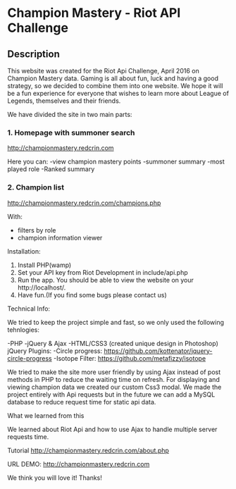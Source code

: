 # Champion Mastery - Riot API Challenge

## Description 

This website was created for the Riot Api Challenge, April 2016 on Champion Mastery data. Gaming is all about fun, luck and having a good strategy, 
so we decided to combine them into one website. We hope it will be a fun experience for everyone that wishes to learn more about League of Legends, 
themselves and their friends.

We have divided the site in two main parts:

### 1. Homepage with summoner search
<a href='http://championmastery.redcrin.com' target='_blank'>http://championmastery.redcrin.com</a>

Here you can:
-view champion mastery points
-summoner summary
-most played role
-Ranked summary

### 2. Champion list 
http://championmastery.redcrin.com/champions.php

With:
- filters by role
- champion information viewer


Installation:

1. Install PHP(wamp)
2. Set your API key from Riot Development in include/api.php
4. Run the app. You should be able to view the website on your http://localhost/.
5. Have fun.(If you find some bugs please contact us)


Technical Info:

We tried to keep the project simple and fast, so we only used the following tehnlogies: 

-PHP
-jQuery & Ajax
-HTML/CSS3 (created unique design in Photoshop)
jQuery Plugins: 
-Circle progress: https://github.com/kottenator/jquery-circle-progress
-Isotope Filter: https://github.com/metafizzy/isotope

We tried to make the site more user friendly by using Ajax instead of post methods in PHP to reduce the waiting time on refresh. For displaying and
viewing champion data we created our custom Css3 modal. We made the project entirely with Api requests but in the future we can add a MySQL database 
to reduce request time for static api data.


What we learned from this

We learned about Riot Api and how to use Ajax to handle multiple server requests time.


Tutorial
http://championmastery.redcrin.com/about.php


URL DEMO:
http://championmastery.redcrin.com


We think you will love it!
Thanks!

